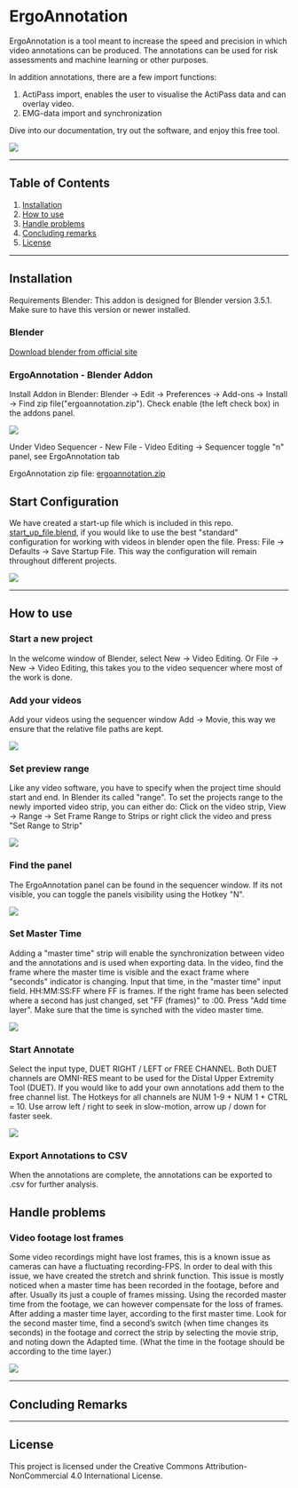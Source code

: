 # ErgoAnnotation
ErgoAnnotation is a tool meant to increase the speed and precision in which video annotations can be produced. The annotations can be used for risk assessments and machine learning or other purposes.  

In addition annotations, there are a few import functions:
1. ActiPass import, enables the user to visualise the ActiPass data and can overlay video. 
2. EMG-data import and synchronization 


Dive into our documentation, try out the software, and enjoy this free tool.

![](https://github.com/Rockfella/rockfella_public/blob/main/annotate_example.gif)

---

## Table of Contents

1. [Installation](#Installation)
2. [How to use](#How-to-use)
3. [Handle problems](#Handle-problems)
4. [Concluding remarks](#Concluding-Remarks)
5. [License](#License)


---

## Installation

Requirements
Blender: This addon is designed for Blender version 3.5.1. Make sure to have this version or newer installed.



### Blender


[Download blender from official site](https://www.blender.org/download/)



### ErgoAnnotation - Blender Addon
Install Addon in Blender: 
Blender -> Edit -> Preferences -> Add-ons -> Install -> Find zip file("ergoannotation.zip"). Check enable (the left check box) in the addons panel.

![](https://github.com/Rockfella/rockfella_public/blob/main/install_addon.png)


Under Video Sequencer - New File - Video Editing -> Sequencer toggle "n" panel, see ErgoAnnotation tab

ErgoAnnotation zip file:
[ergoannotation.zip](https://github.com/Rockfella/ErgoAnnotation/blob/master/latest/ergoannotation.zip)
## Start Configuration
We have created a start-up file which is included in this repo. [start_up_file.blend](https://github.com/Rockfella/ErgoAnnotation/blob/master/start_up_file.blend), if you would like to use 
the best "standard" configuration for working with videos in blender open the file. Press: File -> Defaults -> 
Save Startup File. This way the configuration will remain throughout different projects.

![](https://github.com/Rockfella/rockfella_public/blob/main/start_up_file.png)



---

## How to use

### Start a new project
In the welcome window of Blender, select New -> Video Editing. Or File -> New -> Video Editing, this takes you to the video sequencer where most of the work is done.



### Add your videos
Add your videos using the sequencer window Add -> Movie, this way we ensure that the relative file paths are kept. 

![](https://github.com/Rockfella/rockfella_public/blob/main/add_movie.gif)

### Set preview range
Like any video software, you have to specify when the project time should start and end. In Blender its called "range". To set the projects range to the newly imported video strip, you can either do: Click on the video strip, View -> Range -> Set Frame Range to Strips or right click the video and press "Set Range to Strip"


![](https://github.com/Rockfella/rockfella_public/blob/main/set_range.gif)

### Find the panel
The ErgoAnnotation panel can be found in the sequencer window. If its not visible, you can toggle the panels visibility using the Hotkey "N". 

![](https://github.com/Rockfella/rockfella_public/blob/main/toggle_panel.gif)

### Set Master Time

Adding a "master time" strip will enable the synchronization between video and the annotations and is used when exporting data. In the video, find the frame where the master time is visible and the exact frame where "seconds" indicator is changing. Input that time, in the "master time" input field. HH:MM:SS:FF where FF is frames. If the right frame has been selected where a second has just changed, set "FF (frames)" to :00. Press "Add time layer". Make sure that the time is synched with the video master time. 

![](https://github.com/Rockfella/rockfella_public/blob/main/master_time_colors.gif)

### Start Annotate
Select the input type, DUET RIGHT / LEFT or FREE CHANNEL. Both DUET channels are OMNI-RES meant to be used for the Distal Upper Extremity Tool (DUET). If you would like to add your own annotations add them to the free channel list. The Hotkeys for all channels are NUM 1-9 + NUM 1 + CTRL = 10. Use arrow left / right to seek in slow-motion, arrow up / down for faster seek.

![](https://github.com/Rockfella/rockfella_public/blob/main/annotate_example.gif)


### Export Annotations to CSV
When the annotations are complete, the annotations can be exported to .csv for further analysis. 



## Handle problems
### Video footage lost frames
Some video recordings might have lost frames, this is a known issue as cameras can have a fluctuating recording-FPS. 
In order to deal with this issue, we have created the stretch and shrink function. This issue is mostly noticed when a master time has been recorded in the footage, before and after. Usually its just a couple of frames missing. Using the recorded master time from the footage, we can however compensate for the loss of frames. After adding a master time layer, according to the first master time. Look for the second master time, find a second’s switch (when time changes its seconds) in the footage and correct the strip by selecting the movie strip, and noting down the Adapted time. (What the time in the footage should be according to the time layer.)  


![](https://github.com/Rockfella/rockfella_public/blob/main/stretch_shrink.gif)



---

## Concluding Remarks



---

## License

This project is licensed under the Creative Commons Attribution-NonCommercial 4.0 International License.
